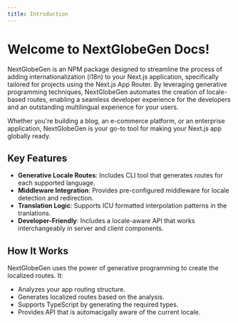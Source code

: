 ```yaml
---
title: Introduction
---
```


# Welcome to NextGlobeGen Docs!

NextGlobeGen is an NPM package designed to streamline the process of adding internationalization (i18n) to your Next.js application, specifically tailored for projects using the Next.js App Router. By leveraging generative programming techniques, NextGlobeGen automates the creation of locale-based routes, enabling a seamless developer experience for the developers and an outstanding multilingual experience for your users.

Whether you're building a blog, an e-commerce platform, or an enterprise application, NextGlobeGen is your go-to tool for making your Next.js app globally ready.

## Key Features

- **Generative Locale Routes**: Includes CLI tool that generates routes for each supported language.
- **Middleware Integration**: Provides pre-configured middleware for locale detection and redirection.
- **Translation Logic**: Supports ICU formatted interpolation patterns in the tranlations.
- **Developer-Friendly**: Includes a locale-aware API that works interchangeably in server and client components.

## How It Works

NextGlobeGen uses the power of generative programming to create the localized routes. It:

- Analyzes your app routing structure.
- Generates localized routes based on the analysis.
- Supports TypeScript by generating the required types.
- Provides API that is automacigally aware of the current locale.
